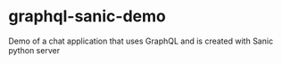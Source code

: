 # graphql-sanic-demo
Demo of a chat application that uses GraphQL and is created with Sanic python server
